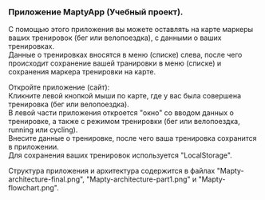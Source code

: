 ### Приложение MaptyApp (Учебный проект).
С помощью этого приложения вы можете оставлять на карте маркеры ваших тренировок (бег или велопоездка), с данными о ваших тренировках.  
Данные о тренировках вносятся в меню (списке) слева, после чего происходит сохранение вашей транировки в меню (списке) и сохранения маркера тренировки на карте.  

Откройте приложение (сайт):  
Кликните левой кнопкой мыши по карте, где у вас была совершена тренировка (бег или велопоездка).  
В левой части приложения откроется "окно" со вводом данных о тренировке, а также с режимом тренировки (бег или велопоездка, running или cycling).  
Внесите данные о тренировке, после чего ваша тренировка сохранится в приложении.  
Для сохранения ваших тренировок используется "LocalStorage".  

Структура приложения и архитектура содержится в файлах "Mapty-architecture-final.png", "Mapty-architecture-part1.png" и "Mapty-flowchart.png". 
